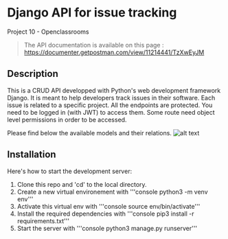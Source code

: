 # Django API for issue tracking
Project 10 - Openclassrooms

> The API documentation is available on this page : https://documenter.getpostman.com/view/11214441/TzXwEyJM

## Description
This is a CRUD API developped with Python's web development framework Django.
It is meant to help developers track issues in their software. Each issue is related to a specific project. All the endpoints are protected. You need to be logged in (with JWT) to access them. Some route need object level permissions in order to be accessed. 

Please find below the available models and their relations.
![alt text](https://s3-eu-west-1.amazonaws.com/course.oc-static.com/projects/Python+FR/P8+-+Cr%C3%A9ez+une+API+s%C3%A9curis%C3%A9e+RESTful+en+utilisant+Django+REST+/Class+Diagram+for+P8.png)

## Installation
Here's how to start the development server:

1. Clone this repo and 'cd' to the local directory.
2. Create a new virtual environement with '''console python3 -m venv env'''
3. Activate this virtual env with '''console source env/bin/activate'''
4. Install the required dependencies with '''console pip3 install -r requirements.txt'''
5. Start the server with '''console python3 manage.py runserver'''
